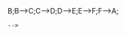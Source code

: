 <!---

# EYYYYYYYY GUYS ITS ME SHRAVAN

I like CSGO (men too)

here is a quick flowchart

```mermaid
graph TD
A[Feeling sad];
B[Talking to men];
C[Getting rejected];
D[Procrastination];
E[Failure];
F[Repeat];
A-->B;B-->C;C-->D;D-->E;E-->F;F-->A;
```
-->
